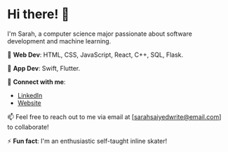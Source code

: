 
# Hi there! 👋

I'm Sarah, a computer science major passionate about software development and machine learning.

🚀 **Web Dev**: HTML, CSS, JavaScript, React, C++, SQL, Flask.

🚀 **App Dev**: Swift, Flutter.


💬 **Connect with me**:
- [LinkedIn](https://www.linkedin.com/in/sarah-saiyed0/)
- [Website](https://sarahtoninwrites.github.io/sarahtonin/prof.html)


📫 Feel free to reach out to me via email at [sarahsaiyedwrite@email.com] to collaborate!

⚡ **Fun fact**: I'm an enthusiastic self-taught inline skater!

